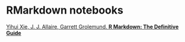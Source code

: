 # RMarkdown notebooks

[Yihui Xie, J. J. Allaire, Garrett Grolemund. **R Markdown: The Definitive Guide**](https://bookdown.org/yihui/rmarkdown/notebook.html)
